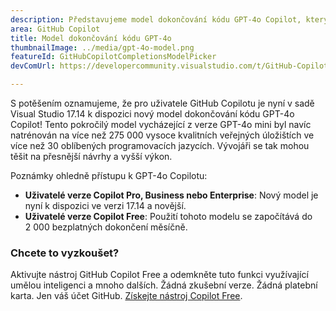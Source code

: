 ```yaml
---
description: Představujeme model dokončování kódu GPT-4o Copilot, který přináší vyšší kvalitu dokončování.
area: GitHub Copilot
title: Model dokončování kódu GPT-4o
thumbnailImage: ../media/gpt-4o-model.png
featureId: GitHubCopilotCompletionsModelPicker
devComUrl: https://developercommunity.visualstudio.com/t/GitHub-Copilot-Lags-Behind-GPT-4o-in-Dev/10725256

---
```



S potěšením oznamujeme, že pro uživatele GitHub Copilotu je nyní v sadě Visual Studio 17.14 k dispozici nový model dokončování kódu GPT-4o Copilot! Tento pokročilý model vycházející z verze GPT-4o mini byl navíc natrénován na více než 275 000 vysoce kvalitních veřejných úložištích ve více než 30 oblíbených programovacích jazycích. Vývojáři se tak mohou těšit na přesnější návrhy a vyšší výkon.

Poznámky ohledně přístupu k GPT-4o Copilotu:

- **Uživatelé verze Copilot Pro, Business nebo Enterprise**: Nový model je nyní k dispozici ve verzi 17.14 a novější.
- **Uživatelé verze Copilot Free**: Použití tohoto modelu se započítává do 2 000 bezplatných dokončení měsíčně.

### Chcete to vyzkoušet?
Aktivujte nástroj GitHub Copilot Free a odemkněte tuto funkci využívající umělou inteligenci a mnoho dalších.
 Žádná zkušební verze. Žádná platební karta. Jen váš účet GitHub. [Získejte nástroj Copilot Free](https://github.com/settings/copilot).
